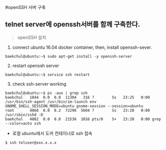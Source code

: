 
#openSSH 서버 구축

## telnet server에 openssh서버를 함께 구축한다.

> openSSH 설치
1. connect ubuntu 16.04 docker container, then, install openssh-sever.

```
baekchul@ubuntu:~$ sudo apt-get install -y openssh-server
```

2. restart openssh server

```
baekchul@ubuntu:~$ service ssh restart
```
3. check ssh-server working
```
baekchul@ubuntu:~$ ps -aux | grep ssh
baekchul   1844  0.0  0.0  11304   316 ?        Ss   23:25   0:00 /usr/bin/ssh-agent /usr/bin/im-launch env GNOME_SHELL_SESSION_MODE=ubuntu gnome-session --session=ubuntu
root       4068  0.0  0.2  72296  5604 ?        Ss   23:28   0:00 /usr/sbin/sshd -D
baekchul   4082  0.0  0.0  21536  1016 pts/0    S+   23:28   0:00 grep --color=auto ssh
```
- 로컬 ubuntu에서 도커 컨테이너로 ssh 접속
```
$ ssh teluser@xxx.x.x.x 
```
